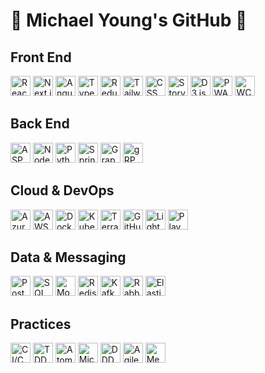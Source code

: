 # 👋 Michael Young's GitHub 👋

## Front End  
<p>
  <img src="https://cdn.simpleicons.org/react" alt="React" width="32" />  
  <img src="https://cdn.simpleicons.org/next.js" alt="Next.js" width="32" />  
  <img src="https://cdn.simpleicons.org/angular" alt="Angular" width="32" />  
  <img src="https://cdn.simpleicons.org/typescript" alt="TypeScript" width="32" />  
  <img src="https://cdn.simpleicons.org/redux" alt="Redux Toolkit" width="32" />  
  <img src="https://cdn.simpleicons.org/tailwindcss" alt="Tailwind CSS" width="32" />  
  <img src="https://cdn.simpleicons.org/css3" alt="CSS Custom Properties" width="32" />  
  <img src="https://cdn.simpleicons.org/storybook" alt="Storybook" width="32" />  
  <img src="https://cdn.simpleicons.org/d3-dot-js" alt="D3.js" width="32" />  
  <img src="https://cdn.simpleicons.org/pwabuilder" alt="PWA" width="32" />  
  <img src="https://cdn.simpleicons.org/w3c" alt="WCAG 2.2 AA" width="32" />  
</p>

## Back End  
<p>
  <img src="https://cdn.simpleicons.org/aspnet" alt="ASP.NET Core 8" width="32" />  
  <img src="https://cdn.simpleicons.org/node.js" alt="Node.js 20" width="32" />  
  <img src="https://cdn.simpleicons.org/python" alt="Python (FastAPI/Django)" width="32" />  
  <img src="https://cdn.simpleicons.org/springboot" alt="Spring Boot" width="32" />  
  <img src="https://cdn.simpleicons.org/graphql" alt="GraphQL" width="32" />  
  <img src="https://cdn.simpleicons.org/grpc" alt="gRPC" width="32" />  
</p>

## Cloud & DevOps  
<p>
  <img src="https://cdn.simpleicons.org/azurefunctions" alt="Azure Functions" width="32" />  
  <img src="https://cdn.simpleicons.org/awslambda" alt="AWS Lambda" width="32" />  
  <img src="https://cdn.simpleicons.org/docker" alt="Docker" width="32" />  
  <img src="https://cdn.simpleicons.org/kubernetes" alt="Kubernetes" width="32" />  
  <img src="https://cdn.simpleicons.org/terraform" alt="Terraform" width="32" />  
  <img src="https://cdn.simpleicons.org/githubactions" alt="GitHub Actions" width="32" />  
  <img src="https://cdn.simpleicons.org/lighthouse" alt="Lighthouse CI" width="32" />  
  <img src="https://cdn.simpleicons.org/playwright" alt="Playwright e2e" width="32" />  
</p>

## Data & Messaging  
<p>
  <img src="https://cdn.simpleicons.org/postgresql" alt="PostgreSQL" width="32" />  
  <img src="https://cdn.simpleicons.org/microsoftsqlserver" alt="SQL Server" width="32" />  
  <img src="https://cdn.simpleicons.org/mongodb" alt="MongoDB" width="32" />  
  <img src="https://cdn.simpleicons.org/redis" alt="Redis" width="32" />  
  <img src="https://cdn.simpleicons.org/apachekafka" alt="Kafka" width="32" />  
  <img src="https://cdn.simpleicons.org/rabbitmq" alt="RabbitMQ" width="32" />  
  <img src="https://cdn.simpleicons.org/elasticsearch" alt="Elasticsearch" width="32" />  
</p>

## Practices  
<p>
  <img src="https://cdn.simpleicons.org/git" alt="CI/CD" width="32" />  
  <img src="https://cdn.simpleicons.org/jest" alt="TDD" width="32" />  
  <img src="https://cdn.simpleicons.org/foundation" alt="Atomic Design" width="32" />  
  <img src="https://cdn.simpleicons.org/microstrategy" alt="Micro-frontends" width="32" />  
  <img src="https://cdn.simpleicons.org/domain-driven-design" alt="DDD" width="32" />  
  <img src="https://cdn.simpleicons.org/atlassian" alt="Agile/Scrum" width="32" />  
  <img src="https://cdn.simpleicons.org/linkedIn" alt="Mentorship" width="32" />  
</p>


<!--
**young-ghub/young-ghub** is a ✨ _special_ ✨ repository because its `README.md` (this file) appears on your GitHub profile.

Here are some ideas to get you started:

- 🔭 I’m currently working on ...
- 🌱 I’m currently learning ...
- 👯 I’m looking to collaborate on ...
- 🤔 I’m looking for help with ...
- 💬 Ask me about ...
- 📫 How to reach me: ...
- 😄 Pronouns: ...
- ⚡ Fun fact: ...
-->
